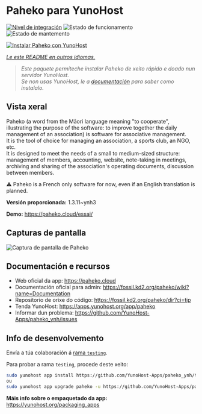 <!--
NOTA: Este README foi creado automáticamente por <https://github.com/YunoHost/apps/tree/master/tools/readme_generator>
NON debe editarse manualmente.
-->

# Paheko para YunoHost

[![Nivel de integración](https://dash.yunohost.org/integration/paheko.svg)](https://ci-apps.yunohost.org/ci/apps/paheko/) ![Estado de funcionamento](https://ci-apps.yunohost.org/ci/badges/paheko.status.svg) ![Estado de mantemento](https://ci-apps.yunohost.org/ci/badges/paheko.maintain.svg)

[![Instalar Paheko con YunoHost](https://install-app.yunohost.org/install-with-yunohost.svg)](https://install-app.yunohost.org/?app=paheko)

*[Le este README en outros idiomas.](./ALL_README.md)*

> *Este paquete permíteche instalar Paheko de xeito rápido e doado nun servidor YunoHost.*  
> *Se non usas YunoHost, le a [documentación](https://yunohost.org/install) para saber como instalalo.*

## Vista xeral

Paheko (a word from the Māori language meaning "to cooperate", illustrating the purpose of the software: to improve together the daily management of an association) is software for associative management.  
It is the tool of choice for managing an association, a sports club, an NGO, etc.  
It is designed to meet the needs of a small to medium-sized structure: management of members, accounting, website, note-taking in meetings, archiving and sharing of the association's operating documents, discussion between members.

⚠️ Paheko is a French only software for now, even if an English translation is planned.


**Versión proporcionada:** 1.3.11~ynh3

**Demo:** <https://paheko.cloud/essai/>

## Capturas de pantalla

![Captura de pantalla de Paheko](./doc/screenshots/screenshot.png)

## Documentación e recursos

- Web oficial da app: <https://paheko.cloud>
- Documentación oficial para admin: <https://fossil.kd2.org/paheko/wiki?name=Documentation>
- Repositorio de orixe do código: <https://fossil.kd2.org/paheko/dir?ci=tip>
- Tenda YunoHost: <https://apps.yunohost.org/app/paheko>
- Informar dun problema: <https://github.com/YunoHost-Apps/paheko_ynh/issues>

## Info de desenvolvemento

Envía a túa colaboración á [rama `testing`](https://github.com/YunoHost-Apps/paheko_ynh/tree/testing).

Para probar a rama `testing`, procede deste xeito:

```bash
sudo yunohost app install https://github.com/YunoHost-Apps/paheko_ynh/tree/testing --debug
ou
sudo yunohost app upgrade paheko -u https://github.com/YunoHost-Apps/paheko_ynh/tree/testing --debug
```

**Máis info sobre o empaquetado da app:** <https://yunohost.org/packaging_apps>
